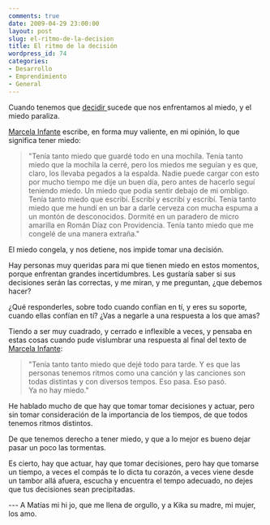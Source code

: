 ```yaml
---
comments: true
date: 2009-04-29 23:00:00
layout: post
slug: el-ritmo-de-la-decision
title: El ritmo de la decisión
wordpress_id: 74
categories:
- Desarrollo
- Emprendimiento
- General
---
```


Cuando tenemos que [decidir ](http://www.lnds.net/2009/04/decidir.html)sucede que nos enfrentamos al miedo, y el miedo paraliza.[](http://minfanteg.blogspot.com/2009/04/tenia-tanto-miedo.html)

[Marcela Infante](http://minfanteg.blogspot.com/2009/04/tenia-tanto-miedo.html) escribe, en forma muy  valiente, en mi opinión, lo que significa tener miedo:

> "Tenía tanto miedo que guardé todo en una mochila. Tenía tanto miedo que la mochila la cerré, pero los miedos me seguían y es que, claro, los llevaba pegados a la espalda. Nadie puede cargar con esto por mucho tiempo me dije un buen día, pero antes de hacerlo seguí teniendo miedo. Un miedo que podía sentir debajo de mi ombligo. Tenía tanto miedo que escribí. Escribí y escribí y escribí. Tenía tanto miedo que me hundí en un bar a darle cerveza con mucha espuma a un montón de desconocidos. Dormité en un paradero de micro amarilla en Román Díaz con Providencia. Tenía tanto miedo que me congelé de una manera extraña."

>   


El miedo congela, y nos detiene, nos impide tomar una decisión.

  


Hay personas muy queridas para mi que tienen miedo en estos momentos, porque enfrentan grandes incertidumbres. Les gustaría saber si sus decisiones serán las correctas, y me miran, y me preguntan, ¿que debemos hacer?

  


¿Qué responderles, sobre todo cuando confían en tí, y eres su soporte, cuando ellas confían en tí? ¿Vas a negarle a una respuesta a los que amas?

  


Tiendo a ser muy cuadrado, y cerrado e inflexible a veces, y pensaba en estas cosas cuando pude vislumbrar una respuesta al final del texto de [Marcela Infante](http://minfanteg.blogspot.com/2009/04/tenia-tanto-miedo.html):

>   


> "Tenía tanto tanto miedo que dejé todo para tarde. Y es que las personas tenemos ritmos como una canción y las canciones son todas distintas y con diversos tempos. Eso pasa. Eso pasó.  
Ya no hay miedo."

  


He hablado mucho de que hay que tomar tomar decisiones y actuar, pero sin tomar consideración de la importancia de los tiempos, de que todos tenemos ritmos distintos.

De que tenemos derecho a tener miedo, y que a lo mejor es bueno dejar pasar un poco las tormentas.

  


Es cierto, hay que actuar, hay que tomar decisiones, pero hay que tomarse un tiempo, a veces el compás te lo dicta tu corazón, a veces viene desde un tambor allá afuera, escucha y encuentra el tempo adecuado, no dejes que tus decisiones sean precipitadas.

  


  


--- A Matías mi hi
jo, que me llena de orgullo, y a Kika su madre, mi mujer, los amo.

  
  


